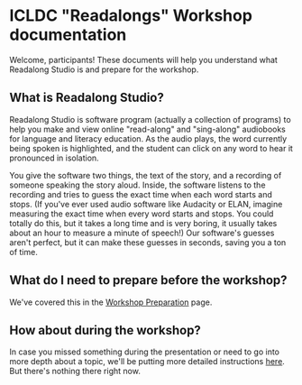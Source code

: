 # ICLDC "Readalongs" Workshop documentation

Welcome, participants!  These documents will help you understand what Readalong Studio is and prepare for the workshop.

## What is Readalong Studio?

Readalong Studio is software program (actually a collection of programs) to help you make and view online "read-along" and "sing-along" audiobooks for language and literacy education.  As the audio plays, the word currently being spoken is highlighted, and the student can click on any word to hear it pronounced in isolation.

You give the software two things, the text of the story, and a recording of someone speaking the story aloud.  Inside, the software listens to the recording and tries to guess the exact time when each word starts and stops.  (If you've ever used audio software like Audacity or ELAN, imagine measuring the exact time when every word starts and stops.  You could totally do this, but it takes a long time and is very boring, it usually takes about an hour to measure a minute of speech!)  Our software's guesses aren't perfect, but it can make these guesses in seconds, saving you a ton of time.

## What do I need to prepare before the workshop?

We've covered this in the [Workshop Preparation](workshop-prep.md) page.

## How about during the workshop?

In case you missed something during the presentation or need to go into more depth about a topic, we'll be putting more detailed instructions [here](during-workshop.md).  But there's nothing there right now.

